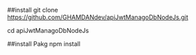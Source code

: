 ##install
git clone https://github.com/GHAMDANdev/apiJwtManagoDbNodeJs.git

cd apiJwtManagoDbNodeJs

##install Pakg
npm install
